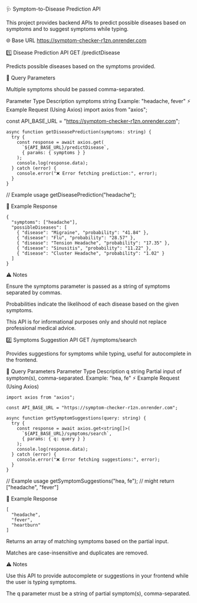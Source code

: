 🩺 Symptom-to-Disease Prediction API

This project provides backend APIs to predict possible diseases based on symptoms and to suggest symptoms while typing.

🌐 Base URL
https://symptom-checker-r1zn.onrender.com

1️⃣ Disease Prediction API
GET /predictDisease

Predicts possible diseases based on the symptoms provided.

🔹 Query Parameters

Multiple symptoms should be passed comma-separated.

Parameter	Type	Description
symptoms	string	Example: "headache, fever"
⚡ Example Request (Using Axios)
import axios from "axios";

const API_BASE_URL = "https://symptom-checker-r1zn.onrender.com";
```
async function getDiseasePrediction(symptoms: string) {
  try {
    const response = await axios.get(
      `${API_BASE_URL}/predictDisease`,
      { params: { symptoms } }
    );
    console.log(response.data);
  } catch (error) {
    console.error("❌ Error fetching prediction:", error);
  }
}
```

// Example usage
getDiseasePrediction("headache");

📄 Example Response
```
{
  "symptoms": ["headache"],
  "possibleDiseases": [
    { "disease": "Migraine", "probability": "41.84" },
    { "disease": "Flu", "probability": "28.57" },
    { "disease": "Tension Headache", "probability": "17.35" },
    { "disease": "Sinusitis", "probability": "11.22" },
    { "disease": "Cluster Headache", "probability": "1.02" }
  ]
}
```
⚠️ Notes

Ensure the symptoms parameter is passed as a string of symptoms separated by commas.

Probabilities indicate the likelihood of each disease based on the given symptoms.

This API is for informational purposes only and should not replace professional medical advice.

2️⃣ Symptoms Suggestion API
GET /symptoms/search

Provides suggestions for symptoms while typing, useful for autocomplete in the frontend.

🔹 Query Parameters
Parameter	Type	Description
q	string	Partial input of symptom(s), comma-separated. Example: "hea, fe"
⚡ Example Request (Using Axios)
```
import axios from "axios";

const API_BASE_URL = "https://symptom-checker-r1zn.onrender.com";

async function getSymptomSuggestions(query: string) {
  try {
    const response = await axios.get<string[]>(
      `${API_BASE_URL}/symptoms/search`,
      { params: { q: query } }
    );
    console.log(response.data);
  } catch (error) {
    console.error("❌ Error fetching suggestions:", error);
  }
}
```
// Example usage
getSymptomSuggestions("hea, fe"); // might return ["headache", "fever"]

📄 Example Response
```
[
  "headache",
  "fever",
  "heartburn"
]
```


Returns an array of matching symptoms based on the partial input.

Matches are case-insensitive and duplicates are removed.

⚠️ Notes

Use this API to provide autocomplete or suggestions in your frontend while the user is typing symptoms.

The q parameter must be a string of partial symptom(s), comma-separated.
